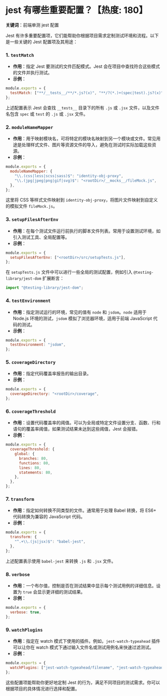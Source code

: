 # jest 有哪些重要配置？【热度: 180】

**关键词**：前端单测 jest 配置

Jest 有许多重要配置项，它们能帮助你根据项目需求定制测试环境和流程。以下是一些关键的 Jest 配置项及其用途：

### 1. `testMatch`

- **作用**：指定 Jest 要测试的文件匹配模式。Jest 会在项目中查找符合这些模式的文件并执行测试。
- **示例**：

```javascript
module.exports = {
  testMatch: ["**/__tests__/**/*.js?(x)", "**/?(*.)+(spec|test).js?(x)"],
};
```

上述配置表示 Jest 会查找 `__tests__` 目录下的所有 `.js` 或 `.jsx` 文件，以及文件名包含 `spec` 或 `test` 的 `.js` 或 `.jsx` 文件。

### 2. `moduleNameMapper`

- **作用**：用于映射模块名，可将特定的模块名映射到另一个模块或文件。常见用途是处理样式文件、图片等资源文件的导入，避免在测试时实际加载这些资源。
- **示例**：

```javascript
module.exports = {
  moduleNameMapper: {
    "\\.(css|less|scss|sass)$": "identity-obj-proxy",
    "\\.(jpg|jpeg|png|gif|svg)$": "<rootDir>/__mocks__/fileMock.js",
  },
};
```

这里将 CSS 等样式文件映射到 `identity-obj-proxy`，将图片文件映射到自定义的模拟文件 `fileMock.js`。

### 3. `setupFilesAfterEnv`

- **作用**：在每个测试文件运行前执行的脚本文件列表。常用于设置测试环境，如引入测试工具、全局配置等。
- **示例**：

```javascript
module.exports = {
  setupFilesAfterEnv: ["<rootDir>/src/setupTests.js"],
};
```

在 `setupTests.js` 文件中可以进行一些全局的测试配置，例如引入 `@testing-library/jest-dom` 扩展断言：

```javascript
import "@testing-library/jest-dom";
```

### 4. `testEnvironment`

- **作用**：指定测试运行的环境，常见的值有 `node` 和 `jsdom`。`node` 适用于 Node.js 环境的测试，`jsdom` 模拟了浏览器环境，适用于前端 JavaScript 代码的测试。
- **示例**：

```javascript
module.exports = {
  testEnvironment: "jsdom",
};
```

### 5. `coverageDirectory`

- **作用**：指定代码覆盖率报告的输出目录。
- **示例**：

```javascript
module.exports = {
  coverageDirectory: "<rootDir>/coverage",
};
```

### 6. `coverageThreshold`

- **作用**：设置代码覆盖率的阈值。可以为全局或特定文件设置分支、函数、行和语句的覆盖率阈值，如果测试结果未达到这些阈值，Jest 会报错。
- **示例**：

```javascript
module.exports = {
  coverageThreshold: {
    global: {
      branches: 80,
      functions: 80,
      lines: 80,
      statements: 80,
    },
  },
};
```

### 7. `transform`

- **作用**：指定如何转换不同类型的文件。通常用于处理 Babel 转换，将 ES6+ 代码转换为兼容的 JavaScript 代码。
- **示例**：

```javascript
module.exports = {
  transform: {
    "^.+\\.(js|jsx)$": "babel-jest",
  },
};
```

上述配置表示使用 `babel-jest` 来转换 `.js` 和 `.jsx` 文件。

### 8. `verbose`

- **作用**：一个布尔值，控制是否在测试结果中显示每个测试用例的详细信息。设置为 `true` 会显示更详细的测试结果。
- **示例**：

```javascript
module.exports = {
  verbose: true,
};
```

### 9. `watchPlugins`

- **作用**：指定在 watch 模式下使用的插件。例如，`jest-watch-typeahead` 插件可以让你在 watch 模式下通过输入文件名或测试用例名来快速过滤测试。
- **示例**：

```javascript
module.exports = {
  watchPlugins: ["jest-watch-typeahead/filename", "jest-watch-typeahead/testname"],
};
```

这些配置项能帮助你更好地定制 Jest 的行为，满足不同项目的测试需求。你可以根据项目的具体情况进行选择和配置。
